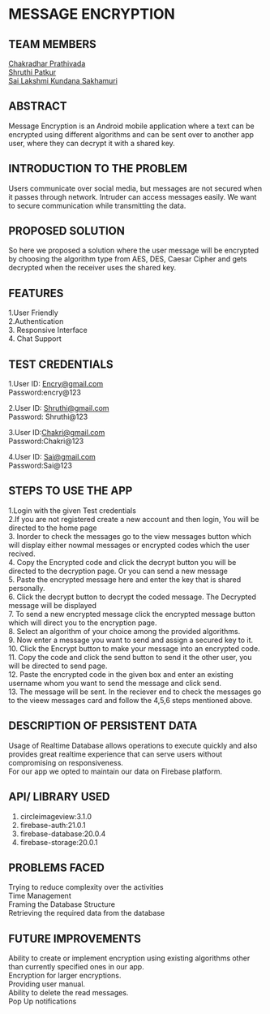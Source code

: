# MESSAGE ENCRYPTION
## TEAM MEMBERS
[Chakradhar Prathivada](https://github.com/Chakri15099)<br>
[Shruthi Patkur](https://github.com/pshruthi04)<br>
[Sai Lakshmi Kundana Sakhamuri](https://github.com/kundanaSakhamuri98)<br>
## ABSTRACT
Message Encryption is an Android  mobile application where a text  can be encrypted using different algorithms and can be sent over to another app user, where they can decrypt it with a shared key.<br>

## INTRODUCTION TO THE PROBLEM

Users communicate over social media, but messages are not secured when it passes through network. Intruder can access messages easily. We want to secure communication while transmitting the data.

## PROPOSED SOLUTION

So here we proposed a solution where the user message will  be encrypted by choosing the algorithm type from AES, DES, Caesar Cipher and gets decrypted when the receiver uses the shared key.


## FEATURES
1.User Friendly<br>
2.Authentication<br>
3. Responsive Interface<br>
4. Chat Support<br>


## TEST CREDENTIALS
1.User ID: Encry@gmail.com  <br>
  Password:encry@123 <br>
  
2.User ID: Shruthi@gmail.com<br>
  Password: Shruthi@123<br>
  
3.User ID:Chakri@gmail.com<br>
   Password:Chakri@123<br>
 
4.User ID: Sai@gmail.com<br>
   Password:Sai@123 <br>


## STEPS TO USE THE APP
1.Login with the given Test credentials<br>
2.If you are not registered create a new account and then login, You will be directed to the home page<br>
3. Inorder to check the messages go to the view messages button which will display either nowmal messages or encrypted codes which  the user recived.<br>
4. Copy the Encrypted code and click the decrypt button you will be directed to the decryption page. Or you can send a new message <br>
5. Paste the encrypted message here and enter the key that is shared personally. <br>
6. Click the decrypt button to decrypt the coded message. The Decrypted message will be displayed<br>
7. To send a new encrypted message click the encrypted message button which will direct you to the encryption page.<br>
8. Select an algorithm of your choice among the provided algorithms.<br>
9. Now enter a message you want to send and assign a secured key to it.<br>
10. Click the Encrypt button to make your message into an encrypted code.<br>
11. Copy the code and click the send button to send it the other user, you will be directed to send page.<br>
12. Paste the encrypted code in the given box and enter an existing username whom you want to send the message and click send.<br>
13. The message will be sent. In the reciever end to check the messages go to the vieew messages card and follow the 4,5,6 steps mentioned above.<br>

## DESCRIPTION OF PERSISTENT DATA<br>
Usage of  Realtime Database allows operations to execute quickly and also provides great realtime experience that can serve users without compromising on responsiveness.<br>
For our app we opted to maintain our data on Firebase platform.<br>

## API/ LIBRARY USED<br>
1. circleimageview:3.1.0<br>     
2. firebase-auth:21.0.1<br>
3. firebase-database:20.0.4<br>	
4. firebase-storage:20.0.1<br>

## PROBLEMS FACED <br>
Trying to reduce complexity over the activities<br>
Time Management<br>
Framing the Database Structure<br>
Retrieving the required data from the database<br>

## FUTURE IMPROVEMENTS <br>
Ability to create or implement encryption using existing algorithms other than currently specified ones in our app.<br>
Encryption for larger encryptions.<br>
Providing user manual.<br>
Ability to delete the read messages.<br>
Pop Up notifications<br>












